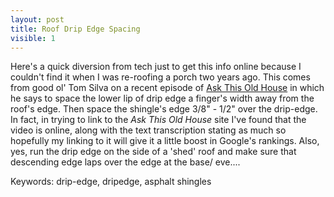 ```yaml
---
layout: post
title: Roof Drip Edge Spacing
visible: 1
---
```


Here's a quick diversion from tech just to get this info online because I couldn't find it when I was re-roofing a porch two years ago.  This comes from good ol' Tom Silva on a recent episode of [Ask This Old House](https://www.thisoldhouse.com/how-to/testing-drip-edge-installations-roofing) in which he says to space the lower lip of drip edge a finger's width away from the roof's edge.  Then space the shingle's edge 3/8" - 1/2" over the drip-edge.  In fact, in trying to link to the *Ask This Old House* site I've found that the video is online, along with the text transcription stating as much so hopefully my linking to it will give it a little boost in Google's rankings.  Also, yes, run the drip edge on the side of a 'shed' roof and make sure that descending edge laps over the edge at the base/ eve....

Keywords: drip-edge, dripedge, asphalt shingles
